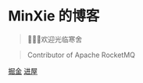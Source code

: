 <!-- _coverpage.md 

![logo](_media/icon.svg)-->

# MinXie 的博客

> 👏👏👏欢迎光临寒舍

> Contributor of Apache RocketMQ
<!--
- 简单、轻便 (压缩后 ~21kB)
- 无需生成 html 文件
- 众多主题 -->

[掘金](https://juejin.cn/user/377887729924872/posts?sort=popular)
[进屋](README.md)